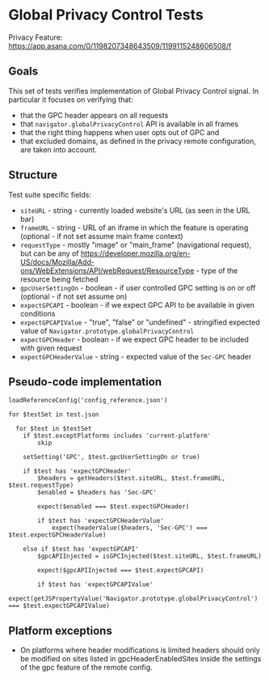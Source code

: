 # Global Privacy Control Tests

Privacy Feature: https://app.asana.com/0/1198207348643509/1199115248606508/f

## Goals

This set of tests verifies implementation of Global Privacy Control signal. In particular it focuses on verifying that:

- that the GPC header appears on all requests
- that `navigator.globalPrivacyControl` API is available in all frames
- that the right thing happens when user opts out of GPC and
- that excluded domains, as defined in the privacy remote configuration, are taken into account.

## Structure

Test suite specific fields:

- `siteURL` - string - currently loaded website's URL (as seen in the URL bar)
- `frameURL` - string - URL of an iframe in which the feature is operating (optional - if not set assume main frame context)
- `requestType` - mostly "image" or "main_frame" (navigational request), but can be any of https://developer.mozilla.org/en-US/docs/Mozilla/Add-ons/WebExtensions/API/webRequest/ResourceType - type of the resource being fetched
- `gpcUserSettingOn` - boolean - if user controlled GPC setting is on or off (optional - if not set assume on)
- `expectGPCAPI` - boolean - if we expect GPC API to be available in given conditions
- `expectGPCAPIValue` - "true", "false" or "undefined" - stringified expected value of `Navigator.prototype.globalPrivacyControl`
- `expectGPCHeader` - boolean - if we expect GPC header to be included with given request
- `expectGPCHeaderValue` - string - expected value of the `Sec-GPC` header

## Pseudo-code implementation

```
loadReferenceConfig('config_reference.json')

for $testSet in test.json

  for $test in $testSet
    if $test.exceptPlatforms includes 'current-platform'
        skip

    setSetting('GPC', $test.gpcUserSettingOn or true)

    if $test has 'expectGPCHeader'
        $headers = getHeaders($test.siteURL, $test.frameURL, $test.requestType)
        $enabled = $headers has 'Sec-GPC'

        expect($enabled === $test.expectGPCHeader)

        if $test has 'expectGPCHeaderValue'
            expect(headerValue($headers, 'Sec-GPC') === $test.expectGPCHeaderValue)

    else if $test has 'expectGPCAPI'
        $gpcAPIInjected = isGPCInjected($test.siteURL, $test.frameURL)

        expect($gpcAPIInjected === $test.expectGPCAPI)

        if $test has 'expectGPCAPIValue'
            expect(getJSPropertyValue('Navigator.prototype.globalPrivacyControl') === $test.expectGPCAPIValue)

```

## Platform exceptions

- On platforms where header modifications is limited headers should only be modified on sites listed in gpcHeaderEnabledSites inside the settings of the gpc feature of the remote config.